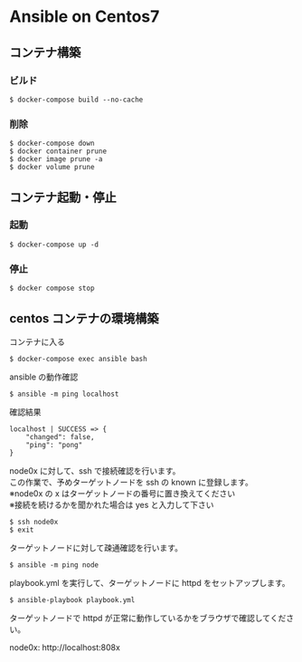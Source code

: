 # Ansible on Centos7

## コンテナ構築

### ビルド

```
$ docker-compose build --no-cache
```

### 削除

```
$ docker-compose down
$ docker container prune
$ docker image prune -a
$ docker volume prune
```

## コンテナ起動・停止

### 起動

```
$ docker-compose up -d
```

### 停止

```
$ docker compose stop
```

## centos コンテナの環境構築

コンテナに入る

```
$ docker-compose exec ansible bash
```

ansible の動作確認

```
$ ansible -m ping localhost
```

確認結果

```
localhost | SUCCESS => {
    "changed": false,
    "ping": "pong"
}
```

node0x に対して、ssh で接続確認を行います。  
この作業で、予めターゲットノードを ssh の known に登録します。  
※node0x の x はターゲットノードの番号に置き換えてください   
※接続を続けるかを聞かれた場合は yes と入力して下さい   

```
$ ssh node0x
$ exit
```

ターゲットノードに対して疎通確認を行います。

```
$ ansible -m ping node
```

playbook.yml を実行して、ターゲットノードに httpd をセットアップします。

```
$ ansible-playbook playbook.yml
```

ターゲットノードで httpd が正常に動作しているかをブラウザで確認してください。

node0x: http://localhost:808x
